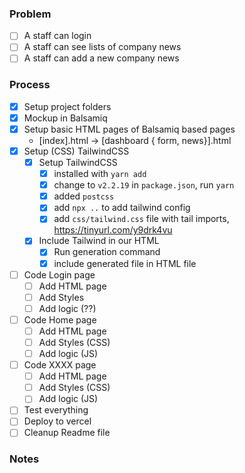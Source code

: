 ### Problem
- [ ] A staff can login
- [ ] A staff can see lists of company news
- [ ] A staff can add a new company news

### Process
- [x] Setup project folders
- [x] Mockup in Balsamiq 
- [x] Setup basic HTML pages of Balsamiq based pages
  - [index].html -> [dashboard { form, news}].html
- [x] Setup (CSS) TailwindCSS
  - [x] Setup TailwindCSS
    - [x] installed with `yarn add`
    - [x] change to `v2.2.19` in `package.json`, run `yarn`
    - [x] added `postcss`
    - [x] add `npx ..` to add tailwind config
    - [x] add `css/tailwind.css` file with tail imports, https://tinyurl.com/y9drk4vu
  - [x] Include Tailwind in our HTML
    - [x] Run generation command
    - [x] include generated file in HTML file
- [ ] Code Login page
    - [ ] Add HTML page
    - [ ] Add Styles
    - [ ] Add logic (??)
- [ ] Code Home page
   - [ ] Add HTML page
   - [ ] Add Styles (CSS)
   - [ ] Add logic (JS)
- [ ] Code XXXX page
    - [ ] Add HTML page
    - [ ] Add Styles (CSS)
    - [ ] Add logic (JS)
- [ ] Test everything
- [ ] Deploy to vercel
- [ ] Cleanup Readme file

### Notes
